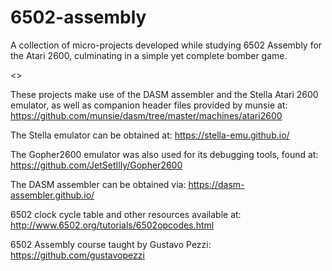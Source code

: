 # 6502-assembly
A collection of micro-projects developed while studying 6502 Assembly for the Atari 2600, culminating in a simple yet complete bomber game.

<>

These projects make use of the DASM assembler and the Stella Atari 2600 emulator, as well as companion header files provided by munsie at: https://github.com/munsie/dasm/tree/master/machines/atari2600

The Stella emulator can be obtained at: https://stella-emu.github.io/

The Gopher2600 emulator was also used for its debugging tools, found at: https://github.com/JetSetIlly/Gopher2600

The DASM assembler can be obtained via: https://dasm-assembler.github.io/

6502 clock cycle table and other resources available at: http://www.6502.org/tutorials/6502opcodes.html

6502 Assembly course taught by Gustavo Pezzi:
https://github.com/gustavopezzi
